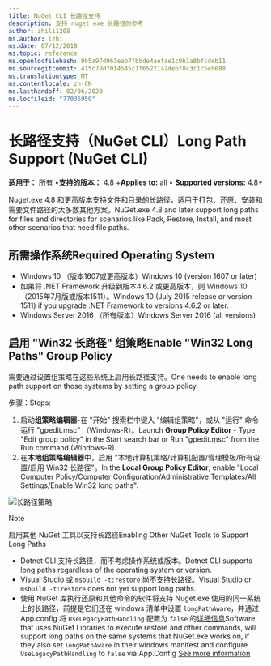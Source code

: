 ```yaml
---
title: NuGet CLI 长路径支持
description: 支持 nuget.exe 长路径的参考
author: zhili1208
ms.author: lzhi
ms.date: 07/12/2018
ms.topic: reference
ms.openlocfilehash: 9b5a97d963eab7fbbde4aefae1c9b1a8bfcdeb11
ms.sourcegitcommit: 415c70d7014545c1f65271a2debf8c3c1c5eb688
ms.translationtype: MT
ms.contentlocale: zh-CN
ms.lasthandoff: 02/06/2020
ms.locfileid: "77036950"
---
```

# <a name="long-path-support-nuget-cli"></a><span data-ttu-id="853d9-103">长路径支持（NuGet CLI）</span><span class="sxs-lookup"><span data-stu-id="853d9-103">Long Path Support (NuGet CLI)</span></span>

<span data-ttu-id="853d9-104">**适用于：** 所有 &bullet;**支持的版本：** 4.8 +</span><span class="sxs-lookup"><span data-stu-id="853d9-104">**Applies to:** all &bullet; **Supported versions:** 4.8+</span></span>

<span data-ttu-id="853d9-105">Nuget.exe 4.8 和更高版本支持文件和目录的长路径，适用于打包、还原、安装和需要文件路径的大多数其他方案。</span><span class="sxs-lookup"><span data-stu-id="853d9-105">NuGet.exe 4.8 and later support long paths for files and directories for scenarios like Pack, Restore, Install, and most other scenarios that need file paths.</span></span>

## <a name="required-operating-system"></a><span data-ttu-id="853d9-106">所需操作系统</span><span class="sxs-lookup"><span data-stu-id="853d9-106">Required Operating System</span></span>

-   <span data-ttu-id="853d9-107">Windows 10 （版本1607或更高版本）</span><span class="sxs-lookup"><span data-stu-id="853d9-107">Windows 10 (version 1607 or later)</span></span>
-   <span data-ttu-id="853d9-108">如果将 .NET Framework 升级到版本4.6.2 或更高版本，则 Windows 10 （2015年7月版或版本1511）。</span><span class="sxs-lookup"><span data-stu-id="853d9-108">Windows 10 (July 2015 release or version 1511) if you upgrade .NET Framework to versions 4.6.2 or later.</span></span>
-   <span data-ttu-id="853d9-109">Windows Server 2016 （所有版本）</span><span class="sxs-lookup"><span data-stu-id="853d9-109">Windows Server 2016 (all versions)</span></span>

## <a name="enable-win32-long-paths-group-policy"></a><span data-ttu-id="853d9-110">启用 "Win32 长路径" 组策略</span><span class="sxs-lookup"><span data-stu-id="853d9-110">Enable "Win32 Long Paths" Group Policy</span></span>

<span data-ttu-id="853d9-111">需要通过设置组策略在这些系统上启用长路径支持。</span><span class="sxs-lookup"><span data-stu-id="853d9-111">One needs to enable long path support on those systems by setting a group policy.</span></span>

<span data-ttu-id="853d9-112">步骤：</span><span class="sxs-lookup"><span data-stu-id="853d9-112">Steps:</span></span>
1. <span data-ttu-id="853d9-113">启动**组策略编辑器**-在 "开始" 搜索栏中键入 "编辑组策略"，或从 "运行" 命令运行 "gpedit.msc" （Windows-R）。</span><span class="sxs-lookup"><span data-stu-id="853d9-113">Launch **Group Policy Editor** - Type "Edit group policy" in the Start search bar or Run "gpedit.msc" from the Run command (Windows-R).</span></span>
2. <span data-ttu-id="853d9-114">在**本地组策略编辑器**中，启用 "本地计算机策略/计算机配置/管理模板/所有设置/启用 Win32 长路径"。</span><span class="sxs-lookup"><span data-stu-id="853d9-114">In the **Local Group Policy Editor**, enable "Local Computer Policy/Computer Configuration/Administrative Templates/All Settings/Enable Win32 long paths".</span></span>

![长路径策略](media/LongPathPolicy.png)


> [!Note]
> <span data-ttu-id="853d9-116">启用其他 NuGet 工具以支持长路径</span><span class="sxs-lookup"><span data-stu-id="853d9-116">Enabling Other NuGet Tools to Support Long Paths</span></span>
>
> -   <span data-ttu-id="853d9-117">Dotnet CLI 支持长路径，而不考虑操作系统或版本。</span><span class="sxs-lookup"><span data-stu-id="853d9-117">Dotnet CLI supports long paths regardless of the operating system or version.</span></span>
> -   <span data-ttu-id="853d9-118">Visual Studio 或 `msbuild -t:restore` 尚不支持长路径。</span><span class="sxs-lookup"><span data-stu-id="853d9-118">Visual Studio or `msbuild -t:restore` does not yet support long paths.</span></span>
> -   <span data-ttu-id="853d9-119">使用 NuGet 库执行还原和其他命令的软件将支持 Nuget.exe 使用的同一系统上的长路径，前提是它们还在 windows 清单中设置 `longPathAware`，并通过 App.config 将 `UseLegacyPathHandling` 配置为 `false` 的[详细信息](https://blogs.msdn.microsoft.com/jeremykuhne/2016/07/30/net-4-6-2-and-long-paths-on-windows-10/)</span><span class="sxs-lookup"><span data-stu-id="853d9-119">Software that uses NuGet Libraries to execute restore and other commands, will support long paths on the same systems that NuGet.exe works on, if they also set `longPathAware` in their windows manifest and configure `UseLegacyPathHandling` to `false` via App.Config [See more information](https://blogs.msdn.microsoft.com/jeremykuhne/2016/07/30/net-4-6-2-and-long-paths-on-windows-10/)</span></span>

